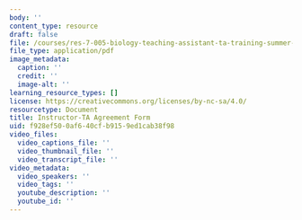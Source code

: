 ```yaml
---
body: ''
content_type: resource
draft: false
file: /courses/res-7-005-biology-teaching-assistant-ta-training-summer-2020/instructor-ta-agreement-form.pdf
file_type: application/pdf
image_metadata:
  caption: ''
  credit: ''
  image-alt: ''
learning_resource_types: []
license: https://creativecommons.org/licenses/by-nc-sa/4.0/
resourcetype: Document
title: Instructor-TA Agreement Form
uid: f928ef50-0af6-40cf-b915-9ed1cab38f98
video_files:
  video_captions_file: ''
  video_thumbnail_file: ''
  video_transcript_file: ''
video_metadata:
  video_speakers: ''
  video_tags: ''
  youtube_description: ''
  youtube_id: ''
---
```

